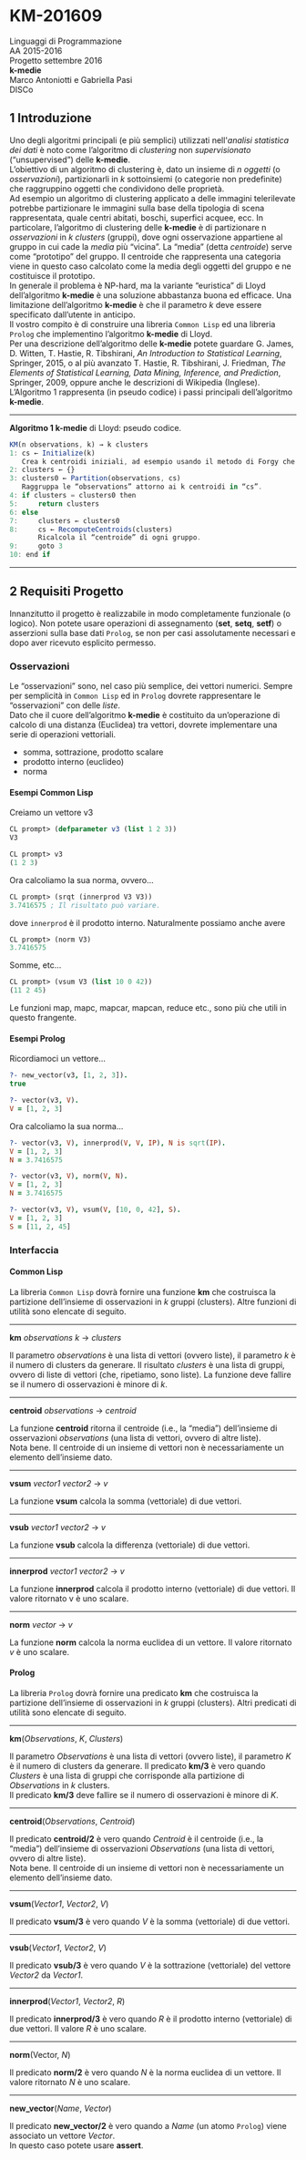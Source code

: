 # KM-201609
Linguaggi di Programmazione  
AA 2015-2016  
Progetto settembre 2016  
__k-medie__  
Marco Antoniotti e Gabriella Pasi  
DISCo


## 1 Introduzione
Uno degli algoritmi principali (e più semplici) utilizzati nell'_analisi statistica dei dati_ è noto come l’algoritmo di _clustering_ non _supervisionato_ (“unsupervised”) delle __k-medie__.  
L’obiettivo di un algoritmo di clustering è, dato un insieme di _n oggetti_ (o _osservazioni_), partizionarli in _k_ sottoinsiemi (o categorie non predefinite) che raggruppino oggetti che condividono delle proprietà.  
Ad esempio un algoritmo di clustering applicato a delle immagini telerilevate potrebbe partizionare le immagini sulla base della tipologia di scena rappresentata, quale centri abitati, boschi, superfici acquee, ecc. In particolare, l’algoritmo di clustering delle __k-medie__ è di partizionare n _osservazioni_ in _k clusters_ (gruppi), dove ogni osservazione appartiene al gruppo in cui cade la _media_ più “vicina”. La “media” (detta _centroide_) serve come “prototipo” del gruppo. Il centroide che rappresenta una categoria viene in questo caso calcolato come la media degli oggetti del gruppo e ne costituisce il prototipo.  
In generale il problema è NP-hard, ma la variante “euristica” di Lloyd dell’algoritmo __k-medie__ è una soluzione abbastanza buona ed efficace. Una limitazione dell’algoritmo __k-medie__ è che il parametro _k_ deve
essere specificato dall’utente in anticipo.  
Il vostro compito è di construire una libreria `Common Lisp` ed una libreria `Prolog` che implementino l’algoritmo __k-medie__ di Lloyd.  
Per una descrizione dell’algoritmo delle __k-medie__ potete guardare G. James, D. Witten, T. Hastie, R. Tibshirani, _An Introduction to Statistical Learning_, Springer, 2015, o al più avanzato T. Hastie, R. Tibshirani, J. Friedman, _The Elements of Statistical Learning, Data Mining, Inference, and Prediction_,
Springer, 2009, oppure anche le descrizioni di Wikipedia (Inglese).  
L’Algoritmo 1 rappresenta (in pseudo codice) i passi principali dell’algoritmo __k-medie__.  
___
__Algoritmo 1 k-medie__ di Lloyd: pseudo codice.  
```js
KM(n observations, k) → k clusters
1: cs ← Initialize(k)
   Crea k centroidi iniziali, ad esempio usando il metodo di Forgy che sceglie casualmente k delle osservazioni iniziali.
2: clusters ← {}
3: clusters0 ← Partition(observations, cs)
   Raggruppa le “observations” attorno ai k centroidi in “cs”.
4: if clusters = clusters0 then
5:     return clusters
6: else
7:     clusters ← clusters0
8:     cs ← RecomputeCentroids(clusters)
       Ricalcola il “centroide” di ogni gruppo.
9:     goto 3
10: end if
```
___


## 2 Requisiti Progetto
Innanzitutto il progetto è realizzabile in modo completamente funzionale (o logico). Non potete usare operazioni di assegnamento (__set__, __setq__, __setf__) o asserzioni sulla base dati `Prolog`, se non per casi assolutamente necessari e dopo aver ricevuto esplicito permesso.  


### Osservazioni
Le “osservazioni” sono, nel caso più semplice, dei vettori numerici. Sempre per semplicità in `Common Lisp` ed in `Prolog` dovrete rappresentare le “osservazioni” con delle _liste_.  
Dato che il cuore dell’algoritmo __k-medie__ è costituito da un’operazione di calcolo di una distanza (Euclidea) tra vettori, dovrete implementare una serie di operazioni vettoriali.  
* somma, sottrazione, prodotto scalare
* prodotto interno (euclideo)
* norma


#### Esempi Common Lisp
Creiamo un vettore v3
```lisp
CL prompt> (defparameter v3 (list 1 2 3))
V3

CL prompt> v3
(1 2 3)
```
Ora calcoliamo la sua norma, ovvero...
```lisp
CL prompt> (srqt (innerprod V3 V3))
3.7416575 ; Il risultato può variare.
```
dove `innerprod` è il prodotto interno. Naturalmente possiamo anche avere
```lisp
CL prompt> (norm V3)
3.7416575
```
Somme, etc...
```lisp
CL prompt> (vsum V3 (list 10 0 42))
(11 2 45)
```
Le funzioni map, mapc, mapcar, mapcan, reduce etc., sono più che utili in questo frangente.


#### Esempi Prolog
Ricordiamoci un vettore...
```prolog
?- new_vector(v3, [1, 2, 3]).
true

?- vector(v3, V).
V = [1, 2, 3]
```
Ora calcoliamo la sua norma...
```prolog
?- vector(v3, V), innerprod(V, V, IP), N is sqrt(IP).
V = [1, 2, 3]
N = 3.7416575

?- vector(v3, V), norm(V, N).
V = [1, 2, 3]
N = 3.7416575

?- vector(v3, V), vsum(V, [10, 0, 42], S).
V = [1, 2, 3]
S = [11, 2, 45]
```


### Interfaccia
#### Common Lisp
La libreria `Common Lisp` dovrà fornire una funzione __km__ che costruisca la partizione dell’insieme di osservazioni in _k_ gruppi (clusters). Altre funzioni di utilità sono elencate di seguito.  
___
__km__ _observations k_ → _clusters_  

Il parametro _observations_ è una lista di vettori (ovvero liste), il parametro _k_ è il numero di clusters da generare. Il risultato _clusters_ è una lista di gruppi, ovvero di liste di vettori (che, ripetiamo, sono liste).
La funzione deve fallire se il numero di osservazioni è minore di _k_.
___
__centroid__ _observations_ → _centroid_  

La funzione __centroid__ ritorna il centroide (i.e., la “media”) dell’insieme di osservazioni _observations_ (una lista di vettori, ovvero di altre liste).  
Nota bene. Il centroide di un insieme di vettori non è necessariamente un elemento dell’insieme dato.
___
__vsum__ _vector1 vector2_ → _v_  

La funzione __vsum__ calcola la somma (vettoriale) di due vettori.
___
__vsub__ _vector1 vector2_ → _v_  

La funzione __vsub__ calcola la differenza (vettoriale) di due vettori.
___
__innerprod__ _vector1 vector2_ → _v_  

La funzione __innerprod__ calcola il prodotto interno (vettoriale) di due vettori. Il valore ritornato v è uno scalare.
___
__norm__ _vector_ → _v_  

La funzione __norm__ calcola la norma euclidea di un vettore. Il valore ritornato _v_ è uno scalare.


#### Prolog
La libreria `Prolog` dovrà fornire una predicato __km__ che costruisca la partizione dell’insieme di osservazioni in _k_ gruppi (clusters). Altri predicati di utilità sono elencate di seguito.
___
__km__(_Observations_, _K_, _Clusters_)  

Il parametro _Observations_ è una lista di vettori (ovvero liste), il parametro _K_ è il numero di clusters da generare. Il predicato __km/3__ è vero quando _Clusters_ è una lista di gruppi che corrisponde alla partizione
di _Observations_ in _k_ clusters.  
Il predicato __km/3__ deve fallire se il numero di osservazioni è minore di _K_.
___
__centroid__(_Observations_, _Centroid_)  

Il predicato __centroid/2__ è vero quando _Centroid_ è il centroide (i.e., la “media”) dell’insieme di osservazioni _Observations_ (una lista di vettori, ovvero di altre liste).  
Nota bene. Il centroide di un insieme di vettori non è necessariamente un elemento dell’insieme dato.
___
__vsum__(_Vector1_, _Vector2_, _V_)  

Il predicato __vsum/3__ è vero quando _V_ è la somma (vettoriale) di due vettori.
___
__vsub__(_Vector1_, _Vector2_, _V_)  

Il predicato __vsub/3__ è vero quando _V_ è la sottrazione (vettoriale) del vettore _Vector2_ da _Vector1_.
___
__innerprod__(_Vector1_, _Vector2_, _R_)  

Il predicato __innerprod/3__ è vero quando _R_ è il prodotto interno (vettoriale) di due vettori. Il valore _R_ è uno scalare.
___
__norm__(Vector, _N_)  

Il predicato __norm/2__ è vero quando _N_ è la norma euclidea di un vettore. Il valore ritornato _N_ è uno scalare.
___
__new_vector__(_Name_, _Vector_)  

Il predicato __new_vector/2__ è vero quando a _Name_ (un atomo `Prolog`) viene associato un vettore _Vector_.  
In questo caso potete usare __assert__.
